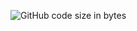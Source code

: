 ![GitHub code size in bytes](https://img.shields.io/github/languages/code-size/actuallyasmartname/actuallyasmartname.github.io)
